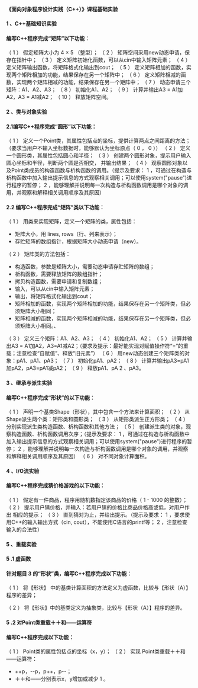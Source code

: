 #### 《面向对象程序设计实践（C++）》课程基础实验

#### 1 、C++基础知识实验

#### 编写C++程序完成“矩阵”以下功能：

（ 1 ） 假定矩阵大小为 4 × 5 （整型）；
（ 2 ） 矩阵空间采用new动态申请，保存在指针中；
（ 3 ） 定义矩阵初始化函数，可以从cin中输入矩阵元素；
（ 4 ） 定义矩阵输出函数，将矩阵格式化输出到cout；
（ 5 ） 定义矩阵相加的函数，实现两个矩阵相加的功能，结果保存在另一个矩阵中；
（ 6 ） 定义矩阵相减的函数，实现两个矩阵相减的功能，结果保存在另一个矩阵中；
（ 7 ） 动态申请三个矩阵：A1、A2、A3；
（ 8 ） 初始化A1、A2；
（ 9 ） 计算并输出A3 = A1加A2，A3 = A1减A2；
（ 10 ） 释放矩阵空间。

#### 2 、类与对象实验

#### 2.1编写C++程序完成“圆形”以下功能：


（ 1 ） 定义一个Point类，其属性包括点的坐标，提供计算两点之间距离的方法；（要求当用户不输入坐标数据时，能够默认为坐标原点（ 0 ， 0 ））
（ 2 ） 定义一个圆形类，其属性包括圆心和半径；
（ 3 ） 创建两个圆形对象，提示用户输入圆心坐标和半径，判断两个圆是否相交，
并输出结果；
（ 4 ） 观察圆形对象以及Point类成员的构造函数与析构函数的调用。（提示及要求： 1 ，可通过在构造与析构函数中加入输出提示信息的方式观察相关调用；可以使用system("pause")进行程序的暂停； 2 ，能够理解并说明每一次构造与析构函数调用是哪个对象的调用，并观察和解释相关调用顺序及其原因）

#### 2.2 编写C++程序完成“矩阵”类以下功能：

（ 1 ） 用类来实现矩阵，定义一个矩阵的类，属性包括：
*  矩阵大小，用 lines, rows（行、列来表示）；
*  存贮矩阵的数组指针，根据矩阵大小动态申请（new）。

（ 2 ） 矩阵类的方法包括：

*  构造函数，参数是矩阵大小，需要动态申请存贮矩阵的数组；
*  析构函数，需要释放矩阵的数组指针；
*  拷贝构造函数，需要申请和复制数组；
*  输入，可以从cin中输入矩阵元素；
*  输出，将矩阵格式化输出到cout；
*  矩阵相加的函数，实现两个矩阵相加的功能，结果保存在另一个矩阵类，但必须矩阵大小相同；
*  矩阵相减的函数，实现两个矩阵相减的功能，结果保存在另一个矩阵类，但必须矩阵大小相同。、

（ 3 ） 定义三个矩阵：A1、A2、A3；
（ 4 ） 初始化A1、A2；
（ 5 ） 计算并输出A3 = A1加A2，A3=A1减A2；（要求及提示：最好能实现对赋值操作符“=”的重载；注意检查“自赋值”、释放“旧元素”）
（ 6 ） 用new动态创建三个矩阵类的对象：pA1、pA1、pA3；
（ 7 ） 初始化pA1、pA2；
（ 8 ） 计算并输出pA3=pA1加pA2，pA3=pA1减pA2；
（ 9 ） 释放pA1、pA 2 、pA3。

#### 3 、继承与派生实验

#### 编写C++程序完成“形状”的以下功能：


（ 1 ） 声明一个基类Shape（形状），其中包含一个方法来计算面积；
（ 2 ） 从Shape派生两个类：矩形类和圆形类；
（ 3 ） 从矩形类派生正方形类；
（ 4 ） 分别实现派生类构造函数、析构函数和其他方法；
（ 5 ） 创建派生类的对象，观察构造函数、析构函数调用次序；（提示及要求： 1 ，可通过在构造与析构函数中加入输出提示信息的方式观察相关调用；可以使用system("pause")进行程序的暂停； 2 ，能够理解并说明每一次构造与析构函数调用是哪个对象的调用，并观察和解释相关调用顺序及其原因）
（ 6 ） 对不同对象计算面积。

#### 4 、I/O流实验

#### 编写C++程序完成猜价格游戏的以下功能：

（ 1 ） 假定有一件商品，程序用随机数指定该商品的价格（ 1 - 1000 的整数）；
（ 2 ） 提示用户猜价格，并输入：若用户猜的价格比商品价格高或低，对用户作出 相应的提示；
（ 3 ） 直到猜对为止，并给出提示。（提示及要求： 1 ，要求使用C++的输入输出方式（cin, cout），不能使用C语言的printf等； 2 ，注意检查输入的合法性）

#### 5 、重载实验

#### 5 .1 虚函数

#### 针对题目 3 的“形状”类，编写C++程序完成以下功能：

（ 1 ） 将【形状】 中的基类计算面积的方法定义为虚函数，比较与【形状（A）】程序的差异；

（ 2 ） 将【形状】中的基类定义为抽象类，比较与【形状（A）】程序的差异。


#### 5 .2 对Point类重载＋＋和――运算符
#### 编写C++程序完成以下功能：
（ 1 ） Point类的属性包括点的坐标（x，y）；
（ 2 ） 实现 Point类重载＋＋和――运算符：
* ++p，--p，p++，p--；
* ＋＋和――分别表示x，y增加或减少 1 。